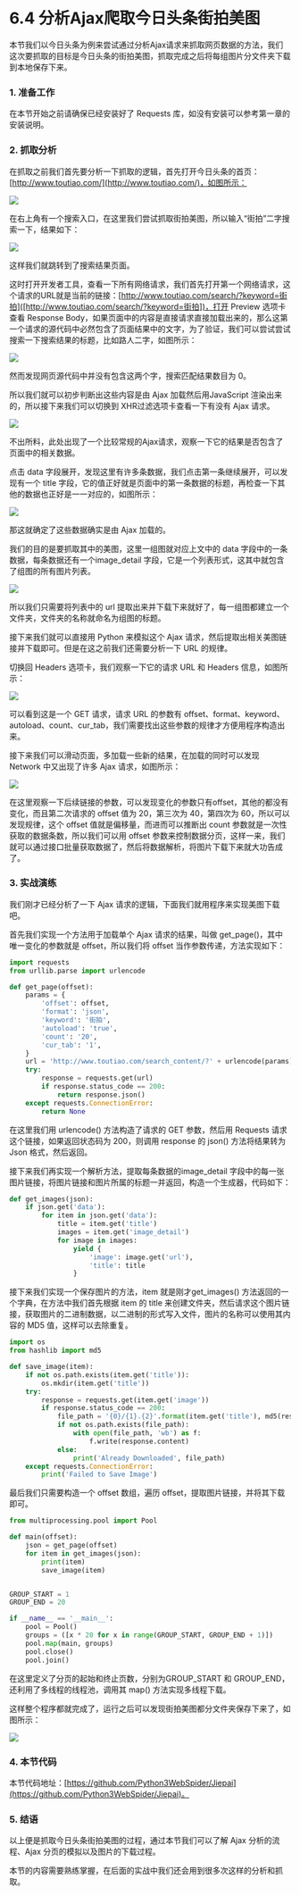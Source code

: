 # 6.4 分析Ajax爬取今日头条街拍美图

本节我们以今日头条为例来尝试通过分析Ajax请求来抓取网页数据的方法，我们这次要抓取的目标是今日头条的街拍美图，抓取完成之后将每组图片分文件夹下载到本地保存下来。

### 1. 准备工作

在本节开始之前请确保已经安装好了 Requests 库，如没有安装可以参考第一章的安装说明。

### 2. 抓取分析

在抓取之前我们首先要分析一下抓取的逻辑，首先打开今日头条的首页：[http://www.toutiao.com/](http://www.toutiao.com/)，如图所示：

![](./assets/2017-06-27-23-18-48.jpg)

在右上角有一个搜索入口，在这里我们尝试抓取街拍美图，所以输入“街拍”二字搜索一下，结果如下：

![](./assets/2017-06-27-23-22-37.jpg)

这样我们就跳转到了搜索结果页面。

这时打开开发者工具，查看一下所有网络请求，我们首先打开第一个网络请求，这个请求的URL就是当前的链接：[http://www.toutiao.com/search/?keyword=街拍]([http://www.toutiao.com/search/?keyword=街拍])，打开 Preview 选项卡查看 Response Body，如果页面中的内容是直接请求直接加载出来的，那么这第一个请求的源代码中必然包含了页面结果中的文字，为了验证，我们可以尝试尝试搜索一下搜索结果的标题，比如路人二字，如图所示：

![](./assets/2017-06-27-23-38-16.jpg)

然而发现网页源代码中并没有包含这两个字，搜索匹配结果数目为 0。

所以我们就可以初步判断出这些内容是由 Ajax 加载然后用JavaScript 渲染出来的，所以接下来我们可以切换到 XHR过滤选项卡查看一下有没有 Ajax 请求。

![](./assets/2017-06-27-23-43-03.jpg)

不出所料，此处出现了一个比较常规的Ajax请求，观察一下它的结果是否包含了页面中的相关数据。

点击 data 字段展开，发现这里有许多条数据，我们点击第一条继续展开，可以发现有一个 title 字段，它的值正好就是页面中的第一条数据的标题，再检查一下其他的数据也正好是一一对应的，如图所示：

![](./assets/2017-06-27-23-47-40.jpg)

那这就确定了这些数据确实是由 Ajax 加载的。

我们的目的是要抓取其中的美图，这里一组图就对应上文中的 data 字段中的一条数据，每条数据还有一个image_detail 字段，它是一个列表形式，这其中就包含了组图的所有图片列表。

![](./assets/2017-06-27-23-51-53.jpg)

所以我们只需要将列表中的 url 提取出来并下载下来就好了，每一组图都建立一个文件夹，文件夹的名称就命名为组图的标题。

接下来我们就可以直接用 Python 来模拟这个 Ajax 请求，然后提取出相关美图链接并下载即可。但是在这之前我们还需要分析一下 URL 的规律。

切换回 Headers 选项卡，我们观察一下它的请求 URL 和 Headers 信息，如图所示：

![](./assets/2017-06-27-23-58-23.jpg)

可以看到这是一个 GET 请求，请求 URL 的参数有 offset、format、keyword、autoload、count、cur_tab，我们需要找出这些参数的规律才方便用程序构造出来。

接下来我们可以滑动页面，多加载一些新的结果，在加载的同时可以发现 Network 中又出现了许多 Ajax 请求，如图所示：

![](./assets/2017-06-28-00-02-47.jpg)

在这里观察一下后续链接的参数，可以发现变化的参数只有offset，其他的都没有变化，而且第二次请求的 offset 值为 20，第三次为 40，第四次为 60，所以可以发现规律，这个 offset 值就是偏移量，而进而可以推断出 count 参数就是一次性获取的数据条数，所以我们可以用 offset 参数来控制数据分页，这样一来，我们就可以通过接口批量获取数据了，然后将数据解析，将图片下载下来就大功告成了。

### 3. 实战演练

我们刚才已经分析了一下 Ajax 请求的逻辑，下面我们就用程序来实现美图下载吧。

首先我们实现一个方法用于加载单个 Ajax 请求的结果，叫做 get_page()，其中唯一变化的参数就是 offset，所以我们将 offset 当作参数传递，方法实现如下：

```python
import requests
from urllib.parse import urlencode

def get_page(offset):
    params = {
        'offset': offset,
        'format': 'json',
        'keyword': '街拍',
        'autoload': 'true',
        'count': '20',
        'cur_tab': '1',
    }
    url = 'http://www.toutiao.com/search_content/?' + urlencode(params)
    try:
        response = requests.get(url)
        if response.status_code == 200:
            return response.json()
    except requests.ConnectionError:
        return None
```

在这里我们用 urlencode() 方法构造了请求的 GET 参数，然后用 Requests 请求这个链接，如果返回状态码为 200，则调用 response 的 json() 方法将结果转为 Json 格式，然后返回。

接下来我们再实现一个解析方法，提取每条数据的image_detail 字段中的每一张图片链接，将图片链接和图片所属的标题一并返回，构造一个生成器，代码如下：

```python
def get_images(json):
    if json.get('data'):
        for item in json.get('data'):
            title = item.get('title')
            images = item.get('image_detail')
            for image in images:
                yield {
                    'image': image.get('url'),
                    'title': title
                }
```

接下来我们实现一个保存图片的方法，item 就是刚才get_images() 方法返回的一个字典，在方法中我们首先根据 item 的 title 来创建文件夹，然后请求这个图片链接，获取图片的二进制数据，以二进制的形式写入文件，图片的名称可以使用其内容的 MD5 值，这样可以去除重复。

```python
import os
from hashlib import md5

def save_image(item):
    if not os.path.exists(item.get('title')):
        os.mkdir(item.get('title'))
    try:
        response = requests.get(item.get('image'))
        if response.status_code == 200:
            file_path = '{0}/{1}.{2}'.format(item.get('title'), md5(response.content).hexdigest(), 'jpg')
            if not os.path.exists(file_path):
                with open(file_path, 'wb') as f:
                    f.write(response.content)
            else:
                print('Already Downloaded', file_path)
    except requests.ConnectionError:
        print('Failed to Save Image')
```

最后我们只需要构造一个 offset 数组，遍历 offset，提取图片链接，并将其下载即可。

```python
from multiprocessing.pool import Pool

def main(offset):
    json = get_page(offset)
    for item in get_images(json):
        print(item)
        save_image(item)


GROUP_START = 1
GROUP_END = 20

if __name__ == '__main__':
    pool = Pool()
    groups = ([x * 20 for x in range(GROUP_START, GROUP_END + 1)])
    pool.map(main, groups)
    pool.close()
    pool.join()
```

在这里定义了分页的起始和终止页数，分别为GROUP_START 和 GROUP_END，还利用了多线程的线程池，调用其 map() 方法实现多线程下载。

这样整个程序都就完成了，运行之后可以发现街拍美图都分文件夹保存下来了，如图所示：

![](./assets/2017-06-28-00-54-06.jpg)

### 4. 本节代码

本节代码地址：[https://github.com/Python3WebSpider/Jiepai](https://github.com/Python3WebSpider/Jiepai)。

### 5. 结语

以上便是抓取今日头条街拍美图的过程，通过本节我们可以了解 Ajax 分析的流程、Ajax 分页的模拟以及图片的下载过程。

本节的内容需要熟练掌握，在后面的实战中我们还会用到很多次这样的分析和抓取。
